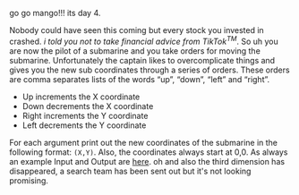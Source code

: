 go go mango!!! its day 4.

Nobody could have seen this coming but every stock you invested in crashed.
_i told you not to take financial advice from TikTok<sup>TM</sup>_.
So uh you are now the pilot of a submarine and you take orders for moving the submarine.
Unfortunately the captain likes to overcomplicate things and gives you the new sub coordinates through a series of orders.
These orders are comma separates lists of the words “up”, “down”, “left” and “right”.

- Up increments the X coordinate
- Down decrements the X coordinate
- Right increments the Y coordinate
- Left decrements the Y coordinate

For each argument print out the new coordinates of the submarine in the following format: `(X,Y)`.
Also, the coordinates always start at 0,0.
As always an example Input and Output are [here](https://paste.connorcode.com/b/7578c931-3051-4aa8-a25e-cbca2bc3d7fb).
oh and also the third dimension has disappeared, a search team has been sent out but it's not looking promising.
